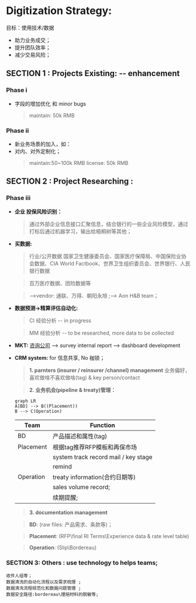 # Digitization Strategy:
目标：使用技术/数据
- 助力业务成交；
- 提升团队效率；
- 减少交易风险；

## SECTION 1 :  Projects Existing: -- enhancement
### Phase i 
- 字段的增加优化 和 minor bugs
	>maintain: 50k RMB
### Phase ii
- 新业务场景的加入，如：
- 对内、对外定制化；
	>maintain:50~100k RMB
	>license: 50k RMB

## SECTION 2 : Project Researching :
### Phase iii
-	**企业 投保风险识别：**
	> 通过外部企业信息接口汇聚信息，结合银行的一些企业风险模型，通过打标后通过机器学习，输出给梧桐树等其他；
-	**买数据:**
	> 行业/公开数据 
	  国家卫生健康委员会、国家医疗保障局、中国保险业协会数据、CIA World Factbook、世界卫生组织委员会、世界银行、人民银行数据

	> 百万医疗数据、团险数据等

	> -->vendor: 通联、万得、朝阳永旭 ;--> Aon H&B team；
-	**数据预测->精算评估自动化:**
	> CI 经验分析 -- in progress

	> MM 经验分析 -- to be researched, more data to be collected
-	**MKT:**
		[咨询公司](https://pdf.dfcfw.com/pdf/H3_AP202101071448331614_1.pdf?1610032066000.pdf)  --> survey
		internal report --> dashboard development
	
-	**CRM system:**   for 信息共享, No 枷锁； 
	>**1.  parnters (insurer / reinsurer /channel) management**
	>业务偏好，喜欢做啥不喜欢做啥(tag) & key person/contact

	>**2. 业务机会(pipeline & treaty)管理：**
	```mermaid
	graph LR
	A[BD] --> B((Placement))
	B --> C(Operation)
	```

	|Team      | Function|
	|----------|----------|
	|BD        |  产品描述和属性(tag) |
	|Placement |根据tag推荐RFP模板和再保市场|
	|          |system track record mail / key stage|
	|          |remind|
	|Operation |treaty information(合约日期等)|
	|          |sales volume record;|
	|          |续期提醒;|

	>**3. documentation management**

	>**BD**: (raw files: 产品需求、条款等)；

	>**Placement**: (RFP\final RI Terms\Experience data & rate level table)

	>**Operation**: (Slip\Bordereau)
		
### SECTION 3: Others : use technology to helps teams;
	收件人组等；
	数据清洗的自动化流程以及需求梳理 ;
	数据清洗流程规范化和数据问题管理 ;
	数据安全路径:bordereau\理赔材料的脱敏等;
